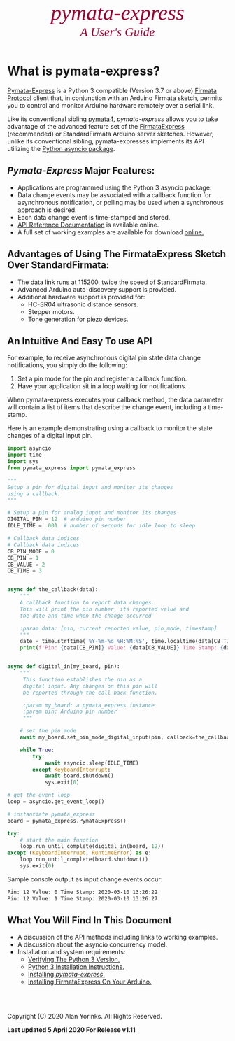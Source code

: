 

<div style="text-align:center;color:#990033; font-family:times, serif; font-size:3.5em"><i>pymata-express</i></div>
<div style="text-align:center;color:#990033; font-family:times, serif; font-size:2em"><i>A User's Guide</i></div>

<br>

# What is pymata-express? 

[Pymata-Express](https://github.com/MrYsLab/pymata-express) is a Python 3 compatible
 (Version 3.7 or above)  [Firmata Protocol](https://github.com/firmata/protocol) 
client that, in conjunction with an Arduino Firmata sketch, permits you to control and monitor Arduino hardware
remotely over a serial link.

Like its conventional sibling [pymata4,](https://mryslab.github.io/pymata4/) *pymata-express* allows you to take
advantage of the advanced feature set of 
the [FirmataExpress](https://github.com/MrYsLab/FirmataExpress) (recommended) or StandardFirmata 
Arduino server sketches. However, unlike its conventional sibling, pymata-expresses implements its API
utilizing the 
[Python asyncio package](https://docs.python.org/3/library/asyncio.html).


## *Pymata-Express* Major Features:

* Applications are programmed using the Python 3 asyncio package.
* Data change events may be associated with a callback function for asynchronous notification, 
or polling may be used when a synchronous approach is desired.
* Each data change event is time-stamped and stored.
* [API Reference Documentation](https://htmlpreview.github.com/?https://github.com/MrYsLab/pymata-express/blob/master/html/pymata_express/index.html) 
 is available online.
* A full set of working examples
are available for download [online.](https://github.com/MrYsLab/pymata-express/tree/master/examples)


## Advantages of Using The FirmataExpress Sketch Over StandardFirmata:

* The data link runs at 115200, twice the speed of StandardFirmata.
* Advanced Arduino auto-discovery support is provided.
* Additional hardware support is provided for:
    * HC-SR04 ultrasonic distance sensors.
    * Stepper motors.
    * Tone generation for piezo devices.
    

## An Intuitive And Easy To use API

For example, to receive asynchronous digital pin state data change notifications, you simply do the following:

1. Set a pin mode for the pin and register a callback function.
2. Have your application sit in a loop waiting for notifications.
    
When pymata-express executes your callback method, the data parameter will contain
a list of items that describe the change event, including a time-stamp.

Here is an example demonstrating using a callback to monitor
the state changes of a digital input pin.

```python
import asyncio
import time
import sys
from pymata_express import pymata_express

"""
Setup a pin for digital input and monitor its changes
using a callback.
"""

# Setup a pin for analog input and monitor its changes
DIGITAL_PIN = 12  # arduino pin number
IDLE_TIME = .001  # number of seconds for idle loop to sleep

# Callback data indices
# Callback data indices
CB_PIN_MODE = 0
CB_PIN = 1
CB_VALUE = 2
CB_TIME = 3


async def the_callback(data):
    """
    A callback function to report data changes.
    This will print the pin number, its reported value and
    the date and time when the change occurred

    :param data: [pin, current reported value, pin_mode, timestamp]
    """
    date = time.strftime('%Y-%m-%d %H:%M:%S', time.localtime(data[CB_TIME]))
    print(f'Pin: {data[CB_PIN]} Value: {data[CB_VALUE]} Time Stamp: {date}')


async def digital_in(my_board, pin):
    """
     This function establishes the pin as a
     digital input. Any changes on this pin will
     be reported through the call back function.

     :param my_board: a pymata_express instance
     :param pin: Arduino pin number
     """

    # set the pin mode
    await my_board.set_pin_mode_digital_input(pin, callback=the_callback)

    while True:
        try:
            await asyncio.sleep(IDLE_TIME)
        except KeyboardInterrupt:
            await board.shutdown()
            sys.exit(0)

# get the event loop
loop = asyncio.get_event_loop()

# instantiate pymata_express
board = pymata_express.PymataExpress()

try:
    # start the main function
    loop.run_until_complete(digital_in(board, 12))
except (KeyboardInterrupt, RuntimeError) as e:
    loop.run_until_complete(board.shutdown())
    sys.exit(0)

```

Sample console output as input change events occur:
```bash
Pin: 12 Value: 0 Time Stamp: 2020-03-10 13:26:22
Pin: 12 Value: 1 Time Stamp: 2020-03-10 13:26:27
```


## What You Will Find In This Document

* A discussion of the API methods including links to working examples.
* A discussion about the asyncio concurrency model.
* Installation and system requirements:
    * [Verifying The Python 3 Version.](../python_3_verify/#how-to-verify-the-python-3-version-installed) 
    * [Python 3 Installation Instructions.](../python_install/#installing-python-37-or-greater)
    * [Installing _pymata-express_.](../install_pymata_express/#before-you-install)
    * [Installing FirmataExpress On Your Arduino.](../firmata_express/#installation-instructions)


<br>
<br>

Copyright (C) 2020 Alan Yorinks. All Rights Reserved.

**Last updated 5 April 2020 For Release v1.11**
